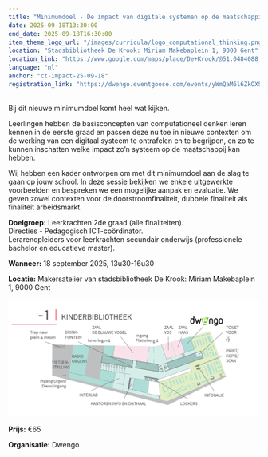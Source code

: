 ```yaml
---
title: "Minimumdoel - De impact van digitale systemen op de maatschappij vanuit principes van computationeel denken"
date: 2025-09-18T13:30:00
end_date: 2025-09-18T16:30:00
item_theme_logo_url: "/images/curricula/logo_computational_thinking.png"
location: "Stadsbibliotheek De Krook: Miriam Makebaplein 1, 9000 Gent"
location_link: "https://www.google.com/maps/place/De+Krook/@51.0484088,3.7261741,17z/data=!3m1!4b1!4m6!3m5!1s0x47c3714effffffff:0x9b1a2c7f1cb8c825!8m2!3d51.0484088!4d3.728749!16s%2Fg%2F1hc0gcm5l?entry=ttu&g_ep=EgoyMDI1MDYxMS4wIKXMDSoASAFQAw%3D%3D"
language: "nl"
anchor: "ct-impact-25-09-18"
registration_link: "https://dwengo.eventgoose.com/events/yWmQaM6l6ZkOX5wq"
---
```

Bij dit nieuwe minimumdoel komt heel wat kijken.

Leerlingen hebben de basisconcepten van computationeel denken leren kennen in de eerste graad en passen deze nu toe in nieuwe contexten om de werking van een digitaal systeem te ontrafelen en te begrijpen, en zo te kunnen inschatten welke impact zo’n systeem op de maatschappij kan hebben.

Wij hebben een kader ontworpen om met dit minimumdoel aan de slag te gaan op jouw school. In deze sessie bekijken we enkele uitgewerkte voorbeelden en bespreken we een mogelijke aanpak en evaluatie. We geven zowel contexten voor de doorstroomfinaliteit, dubbele finaliteit als finaliteit arbeidsmarkt.

**Doelgroep:**
Leerkrachten 2de graad (alle finaliteiten).<br>
Directies - Pedagogisch ICT-coördinator. <br> 
Lerarenopleiders voor leerkrachten secundair onderwijs (professionele bachelor en educatieve master).

**Wanneer:** 18 september 2025, 13u30-16u30

**Locatie:** Makersatelier van stadsbibliotheek De Krook: Miriam Makebaplein 1, 9000 Gent

![Plan naar het makersattelier](/images/events/2025/plan_de_krook_dwengo.png)

**Prijs:** €65

**Organisatie:** Dwengo
